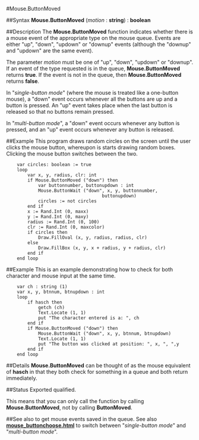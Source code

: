
#Mouse.ButtonMoved

##Syntax
**Mouse.ButtonMoved** (_motion_ : **string**) : **boolean**


##Description
The **Mouse.ButtonMoved** function indicates whether there is a mouse event of the appropriate type on the mouse queue. Events are either "up", "down", "updown" or "downup" events (although the "downup" and "updown" are the same event).

The parameter _motion_ must be one of "up", "down", "updown" or "downup". If an event of the type requested is in the queue, **Mouse.ButtonMoved** returns **true**. If the event is not in the queue, then **Mouse.ButtonMoved** returns **false**.

In "_single-button mode_" (where the mouse is treated like a one-button mouse), a "down" event occurs whenever all the buttons are up and a button is pressed. An "up" event takes place when the last button is released so that no buttons remain pressed.

In "_multi-button mode_", a "down" event occurs whenever any button is pressed, and an "up" event occurs whenever any button is released.


##Example
This program draws random circles on the screen until the user clicks the mouse button, whereupon is starts drawing random boxes. Clicking the mouse button switches between the two.

        var circles: boolean := true
        loop
            var x, y, radius, clr: int
            if Mouse.ButtonMoved ("down") then
                var buttonnumber, buttonupdown : int
                Mouse.ButtonWait ("down", x, y, buttonnumber, 
                                        buttonupdown)
                circles := not circles
            end if
            x := Rand.Int (0, maxx)
            y := Rand.Int (0, maxy)
            radius := Rand.Int (0, 100)
            clr := Rand.Int (0, maxcolor)
            if circles then
                Draw.FillOval (x, y, radius, radius, clr)
            else
                Draw.FillBox (x, y, x + radius, y + radius, clr)
            end if
        end loop
##Example
This is an example demonstrating how to check for both character and mouse input at the same time.

        var ch : string (1)
        var x, y, btnnum, btnupdown : int
        loop
            if hasch then
                getch (ch)
                Text.Locate (1, 1)
                put "The character entered is a: ", ch
            end if
            if Mouse.ButtonMoved ("down") then
                Mouse.ButtonWait ("down", x, y, btnnum, btnupdown)
                Text.Locate (1, 1)
                put "The button was clicked at position: ", x, ", ",y
            end if
        end loop
##Details
**Mouse.ButtonMoved** can be thought of as the mouse equivalent of **hasch** in that they both check for something in a queue and both return immediately.


##Status
Exported qualified.

This means that you can only call the function by calling **Mouse.ButtonMoved**, not by calling **ButtonMoved**.


##See also
**[](Mouse.ButtonMoved)** to get mouse events saved in the queue. See also **[mouse_buttonchoose.html](Mouse.ButtonChoose)** to switch between "_single-button mode_" and "_multi-button mode_".

